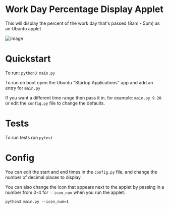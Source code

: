 # Work Day Percentage Display Applet

This will display the percent of the work day that's passed (8am - 5pm) as an Ubuntu applet

![image](https://i.imgur.com/HAxybM0.png)

# Quickstart

To run: `python3 main.py`

To run on boot open the Ubuntu "Startup Applications" app and add an entry for `main.py`

If you want a different time range then pass it in, for example: `main.py 9 20`
 or edit the `config.py` file to change the defaults. 

# Tests

To run tests run `pytest`

# Config

You can edit the start and end times in the `config.py` file, and change the number of decimal places to display. 

You can also change the icon that appears next to the applet by passing in a number from 0-4 for `--icon_num` when you run the applet: 

`python3 main.py --icon_num=1`
